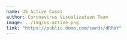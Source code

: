```yaml
---
name: US Active Cases
author: Coronavirus Visualization Team
image: ../img/us-active.png
link: "https://public.domo.com/cards/dRRmY"
---
```

